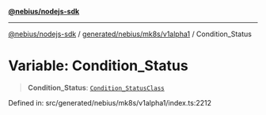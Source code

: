 [**@nebius/nodejs-sdk**](../../../../../README.md)

***

[@nebius/nodejs-sdk](../../../../../README.md) / [generated/nebius/mk8s/v1alpha1](../README.md) / Condition\_Status

# Variable: Condition\_Status

> **Condition\_Status**: [`Condition_StatusClass`](../type-aliases/Condition_StatusClass.md)

Defined in: src/generated/nebius/mk8s/v1alpha1/index.ts:2212
